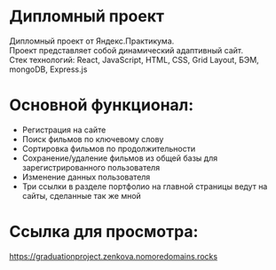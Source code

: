 # Дипломный проект  
Дипломный проект от Яндекс.Практикума.  
Проект представляет собой динамический адаптивный сайт.  
Стек технологий: React, JavaScript, HTML, CSS, Grid Layout, БЭМ, mongoDB, Express.js

# Основной функционал:  
- Регистрация на сайте
- Поиск фильмов по ключевому слову
- Сортировка фильмов по продолжительности
- Сохранение/удаление фильмов из общей базы для зарегистрированного пользователя
- Изменение данных пользователя
- Три ссылки в разделе портфолио на главной страницы ведут на сайты, сделанные так же мной  

# Ссылка для просмотра:  
https://graduationproject.zenkova.nomoredomains.rocks
